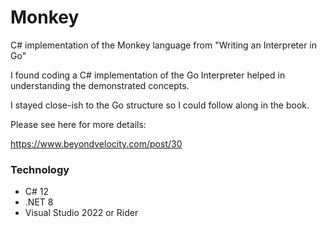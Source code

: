 # Monkey

C# implementation of the Monkey language from "Writing an Interpreter in Go"

I found coding a C# implementation of the Go Interpreter helped in understanding the demonstrated concepts.

I stayed close-ish to the Go structure so I could follow along in the book.

Please see here for more details:

https://www.beyondvelocity.com/post/30

### Technology

- C# 12
- .NET 8
- Visual Studio 2022 or Rider
